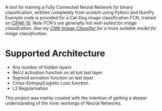 A tool for training a Fully Connected Neural Network for binary classification, wrtitten completely from scratch using Python and NumPy. Example code is provided for a Cat-Dog image classification FCN, trained on [CIFAR-10](https://www.cs.toronto.edu/~kriz/cifar.html). 
*Note FCN's are generally not well-suited for image classifcation. See my [CNN-Image-Classifier](https://github.com/sanand00/CNN-Image-Classifier-and-CLI-tool) for a more suitable model for image classification.*

# Supported Architecture
- Any number of hidden layers
- ReLU activation function on all but last layer.
- Sigmoid actvation function on last layer.
- Cross-Entropy/Logistic Loss function
- L2 Regularisation

This project was mainly created with the intention of getting a deeper understanding of the inner workings of Neural Networks. 
